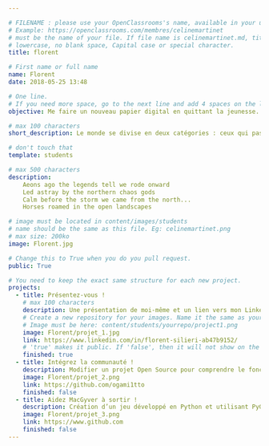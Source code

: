 ```yaml
---

# FILENAME : please use your OpenClassrooms's name, available in your url.
# Example: https://openclassrooms.com/membres/celinemartinet
# must be the name of your file. If file name is celinemartinet.md, title is celinemartinet.
# lowercase, no blank space, Capital case or special character.
title: florent

# First name or full name
name: Florent
date: 2018-05-25 13:48

# One line.
# If you need more space, go to the next line and add 4 spaces on the left, as in 'description'.
objective: Me faire un nouveau papier digital en quittant la jeunesse.

# max 100 characters
short_description: Le monde se divise en deux catégories : ceux qui passent par la porte et ceux qui passent par la fenêtre.

# don't touch that
template: students

# max 500 characters
description:
    Aeons ago the legends tell we rode onward
    Led astray by the northern chaos gods
    Calm before the storm we came from the north...
    Horses roamed in the open landscapes

# image must be located in content/images/students
# name should be the same as this file. Eg: celinemartinet.png
# max size: 200ko
image: Florent.jpg

# Change this to True when you do you pull request.
public: True

# You need to keep the exact same structure for each new project.
projects:
  - title: Présentez-vous !
    # max 100 characters
    description: Une présentation de moi-même et un lien vers mon LinkedIn.
    # Create a new repository for your images. Name it the same as your nickname and profile picture.
    # Image must be here: content/students/yourrepo/project1.png
    image: Florent/projet_1.jpg
    link: https://www.linkedin.com/in/florent-silieri-ab47b9152/
    # 'true' makes it public. If 'false', then it will not show on the website.
    finished: true
  - title: Intégrez la communauté !
    description: Modifier un projet Open Source pour comprendre le fonctionnement de Git, de Github et des pull requests.
    image: Florent/projet_2.png
    link: https://github.com/ogami1tto
    finished: false
  - title: Aidez MacGyver à sortir !
    description: Création d’un jeu développé en Python et utilisant PyGame.
    image: Florent/projet_3.png
    link: https://www.github.com
    finished: false
---
```

